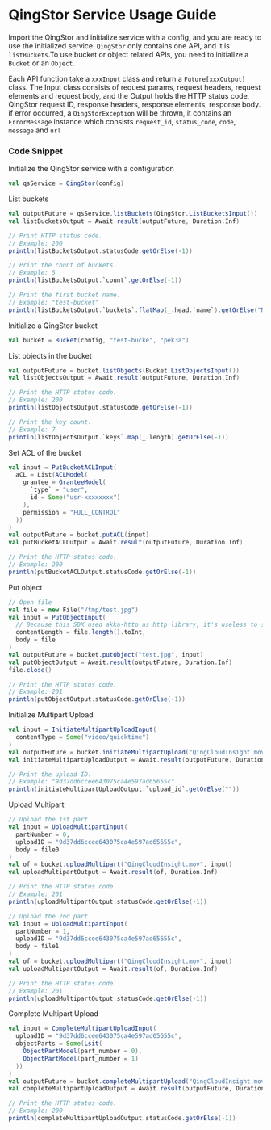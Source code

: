 # QingStor Service Usage Guide

Import the QingStor and initialize service with a config, and you are ready 
to use the initialized service. `QingStor` only contains one API, and it is 
`listBuckets`.To use bucket or object related APIs, you need to initialize
a `Bucket` or an `Object`.

Each API function take a `xxxInput` class and return a `Future[xxxOutput]` 
class. The Input class consists of request params, request headers, request 
elements and request body, and the Output holds the HTTP status code, QingStor 
request ID, response headers, response elements, response body. if error 
occurred, a `QingStorException` will be thrown, it contains an `ErrorMessage`
instance which consists `request_id`, `status_code`, `code`, `message` and 
`url`

### Code Snippet

Initialize the QingStor service with a configuration
```scala
val qsService = QingStor(config)
```

List buckets
```scala
val outputFuture = qsService.listBuckets(QingStor.ListBucketsInput())
val listBucketsOutput = Await.result(outputFuture, Duration.Inf)

// Print HTTP status code.
// Example: 200
println(listBucketsOutput.statusCode.getOrElse(-1))

// Print the count of buckets.
// Example: 5
println(listBucketsOutput.`count`.getOrElse(-1))

// Print the first bucket name.
// Example: "test-bucket"
println(listBucketsOutput.`buckets`.flatMap(_.head.`name`).getOrElse("No buckets"))
```

Initialize a QingStor bucket
```scala
val bucket = Bucket(config, "test-bucke", "pek3a")
```

List objects in the bucket
```scala
val outputFuture = bucket.listObjects(Bucket.ListObjectsInput())
val listObjectsOutput = Await.result(outputFuture, Duration.Inf)

// Print the HTTP status code.
// Example: 200
println(listObjectsOutput.statusCode.getOrElse(-1))

// Print the key count.
// Example: 7
println(listObjectsOutput.`keys`.map(_.length).getOrElse(-1))
```

Set ACL of the bucket
```scala
val input = PutBucketACLInput(
  aCL = List(ACLModel(
    grantee = GranteeModel(
      `type` = "user",
      id = Some("usr-xxxxxxxx")
    ),
    permission = "FULL_CONTROL"
  ))
)
val outputFuture = bucket.putACL(input)
val putBucketACLOutput = Await.result(outputFuture, Duration.Inf)

// Print the HTTP status code.
// Example: 200
println(putBucketACLOutput.statusCode.getOrElse(-1))
```

Put object
```scala
// Open file
val file = new File("/tmp/test.jpg")
val input = PutObjectInput(
  // Because this SDK used akka-http as http library, it's useless to set Content-Length here
  contentLength = file.length().toInt,
  body = file
)
val outputFuture = bucket.putObject("test.jpg", input)
val putObjectOutput = Await.result(outputFuture, Duration.Inf)
file.close()

// Print the HTTP status code.
// Example: 201
println(putObjectOutput.statusCode.getOrElse(-1))
```

Initialize Multipart Upload
```scala
val input = InitiateMultipartUploadInput(
  contentType = Some("video/quicktime")
)
val outputFuture = bucket.initiateMultipartUpload("QingCloudInsight.mov", input)
val initiateMultipartUploadOutput = Await.result(outputFuture, Duration.Inf)

// Print the upload ID.
// Example: "9d37dd6ccee643075ca4e597ad65655c"
println(initiateMultipartUploadOutput.`upload_id`.getOrElse(""))
```

Upload Multipart
```scala
// Upload the 1st part
val input = UploadMultipartInput(
  partNumber = 0,
  uploadID = "9d37dd6ccee643075ca4e597ad65655c",
  body = file0
)
val of = bucket.uploadMultipart("QingCloudInsight.mov", input)
val uploadMultipartOutput = Await.result(of, Duration.Inf)

// Print the HTTP status code.
// Example: 201
println(uploadMultipartOutput.statusCode.getOrElse(-1))

// Upload the 2nd part
val input = UploadMultipartInput(
  partNumber = 1,
  uploadID = "9d37dd6ccee643075ca4e597ad65655c",
  body = file1
)
val of = bucket.uploadMultipart("QingCloudInsight.mov", input)
val uploadMultipartOutput = Await.result(of, Duration.Inf)

// Print the HTTP status code.
// Example: 201
println(uploadMultipartOutput.statusCode.getOrElse(-1))
```

Complete Multipart Upload
```scala
val input = CompleteMultipartUploadInput(
  uploadID = "9d37dd6ccee643075ca4e597ad65655c",
  objectParts = Some(Lsit(
    ObjectPartModel(part_number = 0),
    ObjectPartModel(part_number = 1)
  ))
)
val outputFuture = bucket.completeMultipartUpload("QingCloudInsight.mov", input)
val completeMultipartUploadOutput = Await.result(outputFuture, Duration.Inf)

// Print the HTTP status code.
// Example: 200
println(completeMultipartUploadOutput.statusCode.getOrElse(-1))
```